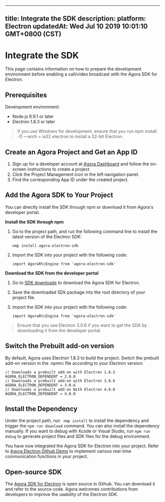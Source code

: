 
---
title: Integrate the SDK
description: 
platform: Electron
updatedAt: Wed Jul 10 2019 10:01:10 GMT+0800 (CST)
---
# Integrate the SDK
This page contains information on how to prepare the development environment before enabling a call/video broadcast with the Agora SDK for Electron.

## Prerequisites

Development environment:

- Node.js 6.9.1 or later
- Electron 1.8.3 or later

> If you use Windows for development, ensure that you run npm install -D —arch = ia32 electron to install  a 32-bit Electron.

## Create an Agora Project and Get an App ID

1. Sign up for a developer account at [Agora Dashboard](https://dashboard.agora.io) and follow the on-screen instructions to create a project.
2. Click the Project Management icon in the left navigation panel.
3. Find the corresponding App ID under the created project.

## Add the Agora SDK to Your Project

You can directly install the SDK through npm or download it from Agora's developer portal.

**Install the SDK through npm**

1. Go to the project path, and run the following command line to install the latest version of the Electron SDK:

	`nmp install agora-electron-sdk`
	
2. Import the SDK into your project with the following code:

	`import AgoraRtcEngine from 'agora-electron-sdk'`

**Download the SDK from the developer portal**

1. Go to [SDK downloads](https://docs.agora.io/en/Agora%20Platform/downloads) to download the Agora SDK for Electron.
2. Save the downloaded SDk package into the root directory of your project file.
3. Import the SDK into your project with the following code:

	`import AgoraRtcEngine from 'agora-electron-sdk'`
	
> Ensure that you use Electron 3.0.6 if you want to get the SDK by downloading it from the developer portal.

## Switch the Prebuilt add-on version

By default, Agora uses Electron 1.8.3 to build the project. Switch the prebuilt add-on version in the .npmrc file according to your Electron version:

```
// Downloads a prebuilt add-on with Electron 1.8.3
AGORA_ELECTRON_DEPENDENT = 2.0.0
// Downloads a prebuilt add-on with Electron 3.0.6
AGORA_ELECTRON_DEPENDENT = 3.0.6
// Downloads a prebuilt add-on With Electron 4.0.0
AGORA_ELECTRON_DEPENDENT = 4.0.0
```

## Install the Dependency
Under the project path, run ` nmp install` to install the dependency and trigger the `npm run download` command. You can also install the dependency manually.
If you want to debug with Xcode or Visual Studio, run `npm run debug` to generate project files and SDK files for the debug environment. 

You have now integrated the Agora SDK for Electron into your project. Refer to  [Agora Electron Github Demo](https://github.com/AgoraIO-Community/Agora-Electron-Quickstart) to implement various real-time communication functions in your project.

## Open-source SDK

The [Agora SDK for Electron](https://www.npmjs.com/package/agora-electron-sdk) is open source in Github. You can download it and refer to the source code. Agora welcomes contributions from developers to improve the usability of the Electron SDK.
